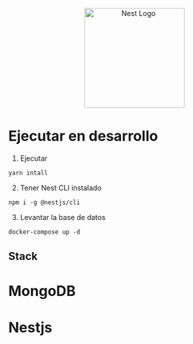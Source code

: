 <p align="center">
  <a href="http://nestjs.com/" target="blank"><img src="https://nestjs.com/img/logo-small.svg" width="200" alt="Nest Logo" /></a>
</p>

# Ejecutar en desarrollo 

1. Ejecutar
```
yarn intall
```
2. Tener Nest CLI instalado
```
npm i -g @nestjs/cli
```
3. Levantar la base de datos
```
docker-compose up -d
```
## Stack
  # MongoDB
  # Nestjs